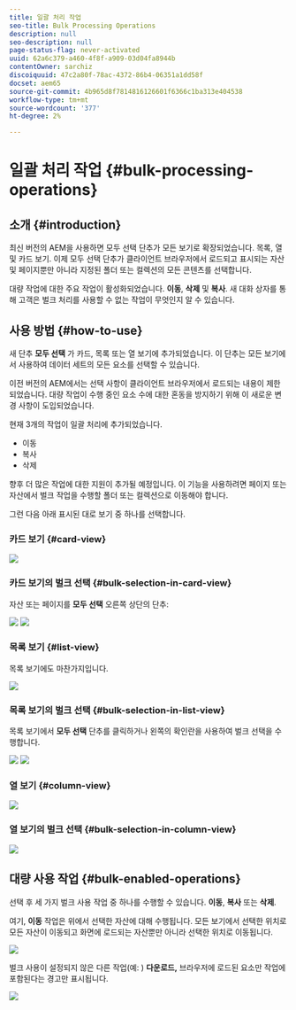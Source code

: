 ```yaml
---
title: 일괄 처리 작업
seo-title: Bulk Processing Operations
description: null
seo-description: null
page-status-flag: never-activated
uuid: 62a6c379-a460-4f8f-a909-03d04fa8944b
contentOwner: sarchiz
discoiquuid: 47c2a80f-78ac-4372-86b4-06351a1dd58f
docset: aem65
source-git-commit: 4b965d8f7814816126601f6366c1ba313e404538
workflow-type: tm+mt
source-wordcount: '377'
ht-degree: 2%

---
```



# 일괄 처리 작업 {#bulk-processing-operations}

## 소개 {#introduction}

최신 버전의 AEM을 사용하면 모두 선택 단추가 모든 보기로 확장되었습니다. 목록, 열 및 카드 보기. 이제 모두 선택 단추가 클라이언트 브라우저에서 로드되고 표시되는 자산 및 페이지뿐만 아니라 지정된 폴더 또는 컬렉션의 모든 콘텐츠를 선택합니다.

대량 작업에 대한 주요 작업이 활성화되었습니다. **이동**, **삭제** 및 **복사**. 새 대화 상자를 통해 고객은 벌크 처리를 사용할 수 없는 작업이 무엇인지 알 수 있습니다.

## 사용 방법 {#how-to-use}

새 단추 **모두 선택** 가 카드, 목록 또는 열 보기에 추가되었습니다. 이 단추는 모든 보기에서 사용하여 데이터 세트의 모든 요소를 선택할 수 있습니다.

이전 버전의 AEM에서는 선택 사항이 클라이언트 브라우저에서 로드되는 내용이 제한되었습니다. 대량 작업이 수행 중인 요소 수에 대한 혼동을 방지하기 위해 이 새로운 변경 사항이 도입되었습니다.

현재 3개의 작업이 일괄 처리에 추가되었습니다.

* 이동
* 복사
* 삭제

향후 더 많은 작업에 대한 지원이 추가될 예정입니다.
이 기능을 사용하려면 페이지 또는 자산에서 벌크 작업을 수행할 폴더 또는 컬렉션으로 이동해야 합니다.

그런 다음 아래 표시된 대로 보기 중 하나를 선택합니다.

### 카드 보기 {#card-view}

![](assets/unu.png)

### 카드 보기의 벌크 선택 {#bulk-selection-in-card-view}

자산 또는 페이지를 **모두 선택** 오른쪽 상단의 단추:

![](assets/doi.png) ![](assets/trei.png)

### 목록 보기 {#list-view}

목록 보기에도 마찬가지입니다.

![](assets/patru_modified.png)

### 목록 보기의 벌크 선택 {#bulk-selection-in-list-view}

목록 보기에서 **모두 선택** 단추를 클릭하거나 왼쪽의 확인란을 사용하여 벌크 선택을 수행합니다.

![](assets/cinci.png) ![](assets/sase.png)

### 열 보기 {#column-view}

![](assets/sapte.png)

### 열 보기의 벌크 선택 {#bulk-selection-in-column-view}

![](assets/opt.png)

## 대량 사용 작업 {#bulk-enabled-operations}

선택 후 세 가지 벌크 사용 작업 중 하나를 수행할 수 있습니다. **이동**, **복사** 또는 **삭제**.

여기, **이동** 작업은 위에서 선택한 자산에 대해 수행됩니다. 모든 보기에서 선택한 위치로 모든 자산이 이동되고 화면에 로드되는 자산뿐만 아니라 선택한 위치로 이동됩니다.

![](assets/noua.png)

벌크 사용이 설정되지 않은 다른 작업(예: ) **다운로드,** 브라우저에 로드된 요소만 작업에 포함된다는 경고만 표시됩니다.

![](assets/zece.png)
